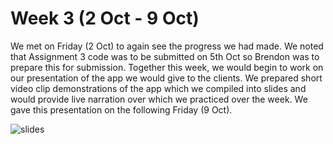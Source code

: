# Week 3 (2 Oct - 9 Oct)
<p>We met on Friday (2 Oct) to again see the progress we had made. We noted that Assignment 3 code was to be submitted on 5th Oct so Brendon was to prepare this for submission. 
Together this week, we would begin to work on our presentation of the app we would give to the clients. We prepared short video clip demonstrations of the app which we 
compiled into slides and would provide live narration over which we practiced over the week. We gave this presentation on the following Friday (9 Oct).
</p>

![slides](https://cdn.discordapp.com/attachments/692707366897975376/768273340489269258/unknown.png)
